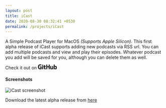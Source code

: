 ```yaml
---
layout: post
title: iCast
date: 2020-08-30 08:32:41 +0530
permalink: /projects/iCast
---
```



A Simple Podcast Player for MacOS _(Supports Apple Silicon)_. This first alpha release of iCast supports adding new podcasts via RSS url. You can add multiple podcasts and view and play their episodes. Whatever podcast you add will be saved for you, although you can delete them as well.


Check it out on  <a href="https://github.com/axayjha/iCast"><img src="https://github.com/axayjha/axayjha.github.io/raw/master/img/github.png" width="60px"></a>




<h4>Screenshots</h4>
<img width="800" alt="iCast screenshot" src="https://user-images.githubusercontent.com/10881563/86213012-a66ef700-bb96-11ea-9206-cb5fdd0b82ae.png">

Download the latest alpha release from <a href="https://github.com/axayjha/iCast/releases">here</a>
